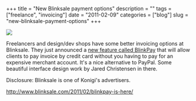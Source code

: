 +++
title = "New Blinksale payment options"
description = ""
tags = ["freelance", "invoicing"]
date = "2011-02-09"
categories = ["blog"]
slug = "new-blinksale-payment-options"
+++



  <div class="notebook-screenshot"><a href="http://www.blinksale.com/2011/02/blinkpay-is-here/"><img src="http://media.konigi.com/bluga/wt4d530f4b7aae1_large.jpg"/></a></div><p>Freelancers and design/dev shops have some better invoicing options at Blinksale. They just announced a <a href="http://www.blinksale.com/2011/02/blinkpay-is-here/">new feature called BlinkPay</a> that will allow clients to pay invoice by credit card without you having to pay for an expensive merchant account. It's a nice alternative to PayPal. Some beautiful interface design work by Jared Christensen in there.</p>

<p>Disclosure: Blinksale is one of Konigi's advertisers.</p>

    
  <a href="http://www.blinksale.com/2011/02/blinkpay-is-here/">http://www.blinksale.com/2011/02/blinkpay-is-here/</a>
